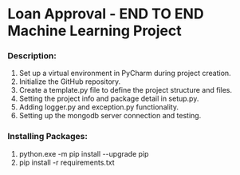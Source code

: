 # Loan Approval - END TO END Machine Learning Project
### Description:
1. Set up a virtual environment in PyCharm during project creation.
2. Initialize the GitHub repository.
3. Create a template.py file to define the project structure and files.
4. Setting the project info and package detail in setup.py.
5. Adding logger.py and exception.py functionality.
6. Setting up the mongodb server connection and testing. 
### Installing Packages:
1. python.exe -m pip install --upgrade pip
2. pip install -r requirements.txt